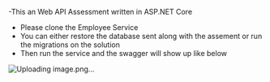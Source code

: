 -This an Web API Assessment written in ASP.NET Core 
- Please clone the Employee Service
- You can either restore the database sent along with the assement or run the migrations on the solution
- Then run the service and the swagger will show up like below

![Uploading image.png…]()
